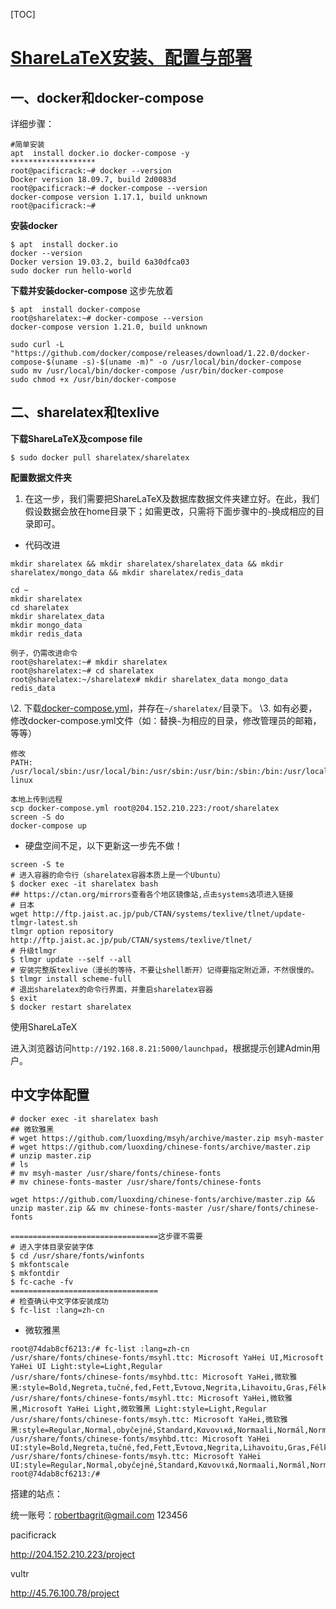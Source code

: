 [TOC]
# [ShareLaTeX安装、配置与部署](https://zhuanlan.zhihu.com/p/54088512)

## 一、docker和docker-compose

详细步骤：

```
#简单安装
apt  install docker.io docker-compose -y
*******************
root@pacificrack:~# docker --version
Docker version 18.09.7, build 2d0083d
root@pacificrack:~# docker-compose --version
docker-compose version 1.17.1, build unknown
root@pacificrack:~#
```

**安装docker**

```
$ apt  install docker.io
docker --version
Docker version 19.03.2, build 6a30dfca03
sudo docker run hello-world
```

**下载并安装docker-compose** 这步先放着

```
$ apt  install docker-compose
root@sharelatex:~# docker-compose --version
docker-compose version 1.21.0, build unknown
```



```
sudo curl -L "https://github.com/docker/compose/releases/download/1.22.0/docker-compose-$(uname -s)-$(uname -m)" -o /usr/local/bin/docker-compose
sudo mv /usr/local/bin/docker-compose /usr/bin/docker-compose
sudo chmod +x /usr/bin/docker-compose
```

## 二、sharelatex和texlive

**下载ShareLaTeX及compose file**

```
$ sudo docker pull sharelatex/sharelatex
```

**配置数据文件夹**

1. 在这一步，我们需要把ShareLaTeX及数据库数据文件夹建立好。在此，我们假设数据会放在home目录下；如需更改，只需将下面步骤中的`~`换成相应的目录即可。

- 代码改进
```
mkdir sharelatex && mkdir sharelatex/sharelatex_data && mkdir sharelatex/mongo_data && mkdir sharelatex/redis_data
```

```
cd ~
mkdir sharelatex
cd sharelatex
mkdir sharelatex_data
mkdir mongo_data
mkdir redis_data
```

```
例子，仍需改进命令
root@sharelatex:~# mkdir sharelatex
root@sharelatex:~# cd sharelatex
root@sharelatex:~/sharelatex# mkdir sharelatex_data mongo_data redis_data

```

\2. 下载[docker-compose.yml](https://link.zhihu.com/?target=https%3A//raw.githubusercontent.com/sharelatex/sharelatex/master/docker-compose.yml)，并存在`~/sharelatex/`目录下。
\3. 如有必要，修改docker-compose.yml文件（如：替换`~`为相应的目录，修改管理员的邮箱，等等）

```
修改
PATH: /usr/local/sbin:/usr/local/bin:/usr/sbin:/usr/bin:/sbin:/bin:/usr/local/texlive/2019/bin/x86_64-linux

```



```
本地上传到远程
scp docker-compose.yml root@204.152.210.223:/root/sharelatex
screen -S do
docker-compose up
```
- 硬盘空间不足，以下更新这一步先不做！
```
screen -S te
# 进入容器的命令行（sharelatex容器本质上是一个Ubuntu）
$ docker exec -it sharelatex bash
## https://ctan.org/mirrors查看各个地区镜像站,点击systems选项进入链接
# 日本
wget http://ftp.jaist.ac.jp/pub/CTAN/systems/texlive/tlnet/update-tlmgr-latest.sh
tlmgr option repository http://ftp.jaist.ac.jp/pub/CTAN/systems/texlive/tlnet/
# 升级tlmgr
$ tlmgr update --self --all
# 安装完整版texlive（漫长的等待，不要让shell断开）记得要指定附近源，不然很慢的。
$ tlmgr install scheme-full
# 退出sharelatex的命令行界面，并重启sharelatex容器
$ exit
$ docker restart sharelatex
```

使用ShareLaTeX

进入浏览器访问`http://192.168.8.21:5000/launchpad`，根据提示创建Admin用户。

## 中文字体配置

```
# docker exec -it sharelatex bash
## 微软雅黑
# wget https://github.com/luoxding/msyh/archive/master.zip msyh-master
# wget https://github.com/luoxding/chinese-fonts/archive/master.zip
# unzip master.zip
# ls
# mv msyh-master /usr/share/fonts/chinese-fonts
# mv chinese-fonts-master /usr/share/fonts/chinese-fonts

wget https://github.com/luoxding/chinese-fonts/archive/master.zip && unzip master.zip && mv chinese-fonts-master /usr/share/fonts/chinese-fonts

=================================这步骤不需要
# 进入字体目录安装字体
$ cd /usr/share/fonts/winfonts
$ mkfontscale
$ mkfontdir
$ fc-cache -fv
=================================
# 检查确认中文字体安装成功
$ fc-list :lang=zh-cn
```

- 微软雅黑

```
root@74dab8cf6213:/# fc-list :lang=zh-cn
/usr/share/fonts/chinese-fonts/msyhl.ttc: Microsoft YaHei UI,Microsoft YaHei UI Light:style=Light,Regular
/usr/share/fonts/chinese-fonts/msyhbd.ttc: Microsoft YaHei,微软雅黑:style=Bold,Negreta,tučné,fed,Fett,Έντονα,Negrita,Lihavoitu,Gras,Félkövér,Grassetto,Vet,Halvfet,Pogrubiony,Negrito,Полужирный,Fet,Kalın,Krepko,Lodia
/usr/share/fonts/chinese-fonts/msyhl.ttc: Microsoft YaHei,微软雅黑,Microsoft YaHei Light,微软雅黑 Light:style=Light,Regular
/usr/share/fonts/chinese-fonts/msyh.ttc: Microsoft YaHei,微软雅黑:style=Regular,Normal,obyčejné,Standard,Κανονικά,Normaali,Normál,Normale,Standaard,Normalny,Обычный,Normálne,Navadno,Arrunta
/usr/share/fonts/chinese-fonts/msyhbd.ttc: Microsoft YaHei UI:style=Bold,Negreta,tučné,fed,Fett,Έντονα,Negrita,Lihavoitu,Gras,Félkövér,Grassetto,Vet,Halvfet,Pogrubiony,Negrito,Полужирный,Fet,Kalın,Krepko,Lodia
/usr/share/fonts/chinese-fonts/msyh.ttc: Microsoft YaHei UI:style=Regular,Normal,obyčejné,Standard,Κανονικά,Normaali,Normál,Normale,Standaard,Normalny,Обычный,Normálne,Navadno,Arrunta
root@74dab8cf6213:/#
```

搭建的站点：

统一账号：robertbagrit@gmail.com 123456

pacificrack

http://204.152.210.223/project

vultr

http://45.76.100.78/project

